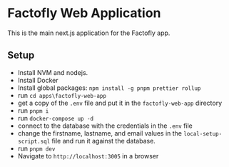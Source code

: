 # Factofly Web Application
This is the main next.js application for the Factofly app.

## Setup
- Install NVM and nodejs.
- Install Docker
- Install global packages: `npm install -g pnpm prettier rollup`
- run `cd apps\factofly-web-app`
- get a copy of the `.env` file and put it in the `factofly-web-app` directory
- run `pnpm i`
- run `docker-compose up -d`
- connect to the database with the credentials in the `.env` file
- change the firstname, lastname, and email values in the `local-setup-script.sql` file and run it against the database.
- run `pnpm dev`
- Navigate to `http://localhost:3005` in a browser

